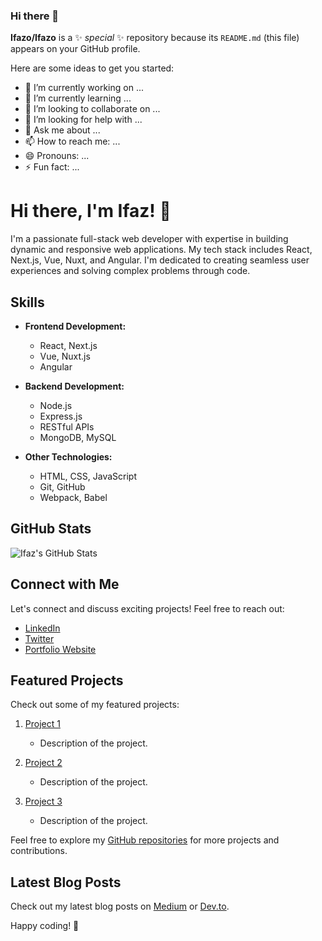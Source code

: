 ### Hi there 👋

**Ifazo/Ifazo** is a ✨ _special_ ✨ repository because its `README.md` (this file) appears on your GitHub profile.

Here are some ideas to get you started:

- 🔭 I’m currently working on ...
- 🌱 I’m currently learning ...
- 👯 I’m looking to collaborate on ...
- 🤔 I’m looking for help with ...
- 💬 Ask me about ...
- 📫 How to reach me: ...
- 😄 Pronouns: ...
- ⚡ Fun fact: ...

<!-- Introduction -->
# Hi there, I'm Ifaz! 👋

I'm a passionate full-stack web developer with expertise in building dynamic and responsive web applications. My tech stack includes React, Next.js, Vue, Nuxt, and Angular. I'm dedicated to creating seamless user experiences and solving complex problems through code.

<!-- Skills -->
## Skills

- **Frontend Development:**
  - React, Next.js
  - Vue, Nuxt.js
  - Angular

- **Backend Development:**
  - Node.js
  - Express.js
  - RESTful APIs
  - MongoDB, MySQL

- **Other Technologies:**
  - HTML, CSS, JavaScript
  - Git, GitHub
  - Webpack, Babel

<!-- GitHub Stats -->
## GitHub Stats

![Ifaz's GitHub Stats](https://github-readme-stats.vercel.app/api?username=your-username&show_icons=true&count_private=true&hide=contribs,prs&theme=radical)

<!-- Connect with Me -->
## Connect with Me

Let's connect and discuss exciting projects! Feel free to reach out:

- [LinkedIn](https://www.linkedin.com/in/your-linkedin/)
- [Twitter](https://twitter.com/your-twitter/)
- [Portfolio Website](https://your-portfolio-website.com/)

<!-- Projects -->
## Featured Projects

Check out some of my featured projects:

1. [Project 1](https://github.com/your-username/project-1)
   - Description of the project.

2. [Project 2](https://github.com/your-username/project-2)
   - Description of the project.

3. [Project 3](https://github.com/your-username/project-3)
   - Description of the project.

Feel free to explore my [GitHub repositories](https://github.com/your-username) for more projects and contributions.

<!-- Blog Posts -->
## Latest Blog Posts

Check out my latest blog posts on [Medium](https://medium.com/@your-medium-username) or [Dev.to](https://dev.to/your-devto-username).

Happy coding! 🚀
